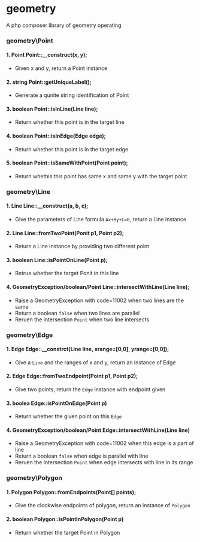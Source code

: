 # geometry
A php composer library of geometry operating

### geometry\Point
#### 1. Point Point::__construct(x, y);
- Given x and y, return a Point instance
#### 2. string Point::getUniqueLabel();
- Generate a qunite string identification of Point
#### 3. boolean Point::isInLine(Line line);
- Return whether this point is in the target line
#### 4. boolean Point::isInEdge(Edge edge);
- Return whether this point is in the target edge
#### 5. boolean Point::isSameWithPoint(Point point);
- Return whethis this point has same x and same y with the target point
### geometry\Line
#### 1. Line Line::__construct(a, b, c);
- Give the parameters of Line formula `Ax+By+C=0`, return a Line instance
#### 2. Line Line::fromTwoPoint(Ponit p1, Point p2);
- Return a Line instance by providing two different point
#### 3. boolean Line::isPointOnLine(Point p);
- Retrue whether the target Ponit in this line
#### 4. GeometryException/boolean/Point Line::intersectWithLine(Line line);
- Raise a GeometryException with code=11002 when two lines are the same
- Return a boolean `false` when two lines are parallel
- Reruen the intersection `Point` when two line intersects
### geometry\Edge
#### 1. Edge Edge::__constrct(Line line, xrange=[0,0], yrange=[0,0]);
- Give a `Line` and the ranges of x and y, return an instance of Edge
#### 2. Edge Edge::fromTwoEndpoint(Point p1, Point p2);
- Give two points, return the `Edge` instance with endpoint given
#### 3. boolea Edge::isPointOnEdge(Point p)
- Return whether the given point on this `Edge`
#### 4. GeometryException/boolean/Point Edge::intersectWithLine(Line line)
- Raise a GeometryException with code=11002 when this edge is a part of line
- Return a boolean `false` when edge is parallel with line
- Reruen the intersection `Point` when edge intersects with line in its range
### geometry\Polygon
#### 1. Polygon Polygon::fromEndpoints(Point[] points);
- Give the clockwise endpoints of polygon, return an instance of `Polygon`
#### 2. boolean Polygon::isPointInPolygon(Point p)
- Return whether the target Point in Polygon
